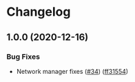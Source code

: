 # Changelog

## 1.0.0 (2020-12-16)


### Bug Fixes

* Network manager fixes ([#34](https://www.github.com/dxos/mesh/issues/34)) ([ff31554](https://www.github.com/dxos/mesh/commit/ff315540afd02e8d404e8793ae5a65b4103ccfd4))
